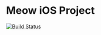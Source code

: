 # Meow iOS Project
[![Build Status](https://travis-ci.org/sjtu-meow/iOS.svg?branch=master)](https://travis-ci.org/sjtu-meow/iOS)
